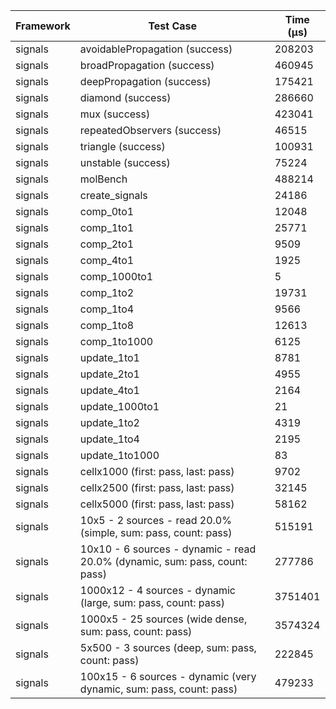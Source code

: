 | Framework | Test Case | Time (μs) |
| --- | --- | --- |
| signals | avoidablePropagation (success) | 208203 |
| signals | broadPropagation (success) | 460945 |
| signals | deepPropagation (success) | 175421 |
| signals | diamond (success) | 286660 |
| signals | mux (success) | 423041 |
| signals | repeatedObservers (success) | 46515 |
| signals | triangle (success) | 100931 |
| signals | unstable (success) | 75224 |
| signals | molBench | 488214 |
| signals | create_signals | 24186 |
| signals | comp_0to1 | 12048 |
| signals | comp_1to1 | 25771 |
| signals | comp_2to1 | 9509 |
| signals | comp_4to1 | 1925 |
| signals | comp_1000to1 | 5 |
| signals | comp_1to2 | 19731 |
| signals | comp_1to4 | 9566 |
| signals | comp_1to8 | 12613 |
| signals | comp_1to1000 | 6125 |
| signals | update_1to1 | 8781 |
| signals | update_2to1 | 4955 |
| signals | update_4to1 | 2164 |
| signals | update_1000to1 | 21 |
| signals | update_1to2 | 4319 |
| signals | update_1to4 | 2195 |
| signals | update_1to1000 | 83 |
| signals | cellx1000 (first: pass, last: pass) | 9702 |
| signals | cellx2500 (first: pass, last: pass) | 32145 |
| signals | cellx5000 (first: pass, last: pass) | 58162 |
| signals | 10x5 - 2 sources - read 20.0% (simple, sum: pass, count: pass) | 515191 |
| signals | 10x10 - 6 sources - dynamic - read 20.0% (dynamic, sum: pass, count: pass) | 277786 |
| signals | 1000x12 - 4 sources - dynamic (large, sum: pass, count: pass) | 3751401 |
| signals | 1000x5 - 25 sources (wide dense, sum: pass, count: pass) | 3574324 |
| signals | 5x500 - 3 sources (deep, sum: pass, count: pass) | 222845 |
| signals | 100x15 - 6 sources - dynamic (very dynamic, sum: pass, count: pass) | 479233 |
